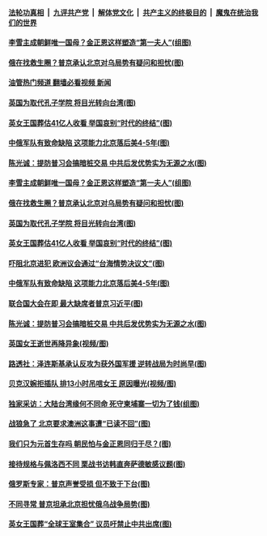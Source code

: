 ####  [法轮功真相](../../../../basic/blob/master/README.md?t=09191401) &nbsp;|&nbsp; [九评共产党](../../../../9ping.md/blob/master/README.md?t=09191401) &nbsp;|&nbsp; [解体党文化](../../../../jtdwh.md/blob/master/README.md?t=09191401)  &nbsp;|&nbsp; [共产主义的终极目的](../../../../gczydzjmd.md/blob/master/README.md?t=09191401) &nbsp;|&nbsp; [魔鬼在统治我们的世界](../../../../mgztzwmdsj.md/blob/master/README.md?t=09191401) 

#### [李雪主成朝鲜唯一国母？金正恩这样塑造“第一夫人”(组图)](../pages/p9/1016999.md?t=09191401) 

#### [俄在找救生圈？普京承认北京对乌局势有疑问和担忧(图)](../pages/p9/1016975.md?t=09191401) 

#### [油管热门频道 翻墙必看视频 新闻](http://45.76.130.85:81/youtube.html?09191401)

#### [英国为取代孔子学院 将目光转向台湾(图)](../pages/p9/1017016.md?t=09191401) 

#### [英女王国葬估41亿人收看&nbsp;举国哀别“时代的终结”(图)](../pages/p9/1017001.md?t=09191401) 

#### [中俄军队有致命缺陷 这项能力北京落后美4-5年(图)](../pages/p9/1016891.md?t=09191401) 

#### [陈光诚：提防普习会搞暗桩交易 中共后发优势实为无源之水(图)](../pages/p9/1016930.md?t=09191401) 

#### [李雪主成朝鲜唯一国母？金正恩这样塑造“第一夫人”(组图)](../pages/p9/1016999.md?t=09191401) 

#### [俄在找救生圈？普京承认北京对乌局势有疑问和担忧(图)](../pages/p9/1016975.md?t=09191401) 

#### [英国为取代孔子学院 将目光转向台湾(图)](../pages/p9/1017016.md?t=09191401) 

#### [英女王国葬估41亿人收看&nbsp;举国哀别“时代的终结”(图)](../pages/p9/1017001.md?t=09191401) 

#### [吓阻北京进犯 欧洲议会通过“台海情势决议文”(图)](../pages/p9/1016906.md?t=09191401) 

#### [中俄军队有致命缺陷 这项能力北京落后美4-5年(图)](../pages/p9/1016891.md?t=09191401) 

#### [联合国大会在即 最大缺席者普京习近平(图)](../pages/p9/1016971.md?t=09191401) 

#### [陈光诚：提防普习会搞暗桩交易 中共后发优势实为无源之水(图)](../pages/p9/1016930.md?t=09191401) 

#### [英国女王逝世再降异象(视频/图)](../pages/p9/1016937.md?t=09191401) 

#### [路透社：泽连斯基承认反攻为获外国军援 逆转战局为时尚早(图)](../pages/p9/1016936.md?t=09191401) 

#### [贝克汉婉拒插队 排13小时吊唁女王 原因曝光(视频/图)](../pages/p9/1016938.md?t=09191401) 

#### [独家采访：大陆台湾缘何不同命 死守柬埔寨一切为了钱(组图)](../pages/p9/1015139.md?t=09191401) 

#### [战狼急了 北京要求澳洲这事遭“已读不回”(图)](../pages/p9/1016835.md?t=09191401) 

#### [我们只为元首生存吗 朝民怕与金正恩同归于尽？(图)](../pages/p9/1016818.md?t=09191401) 

#### [接待规格与佩洛西不同 栗战书访韩直奔萨德敏感议题(图)](../pages/p9/1016865.md?t=09191401) 

#### [俄罗斯专家：普京声誉受损 但不致于下台(图)](../pages/p9/1016867.md?t=09191401) 

#### [不同寻常 普京坦承北京担忧俄乌战争局势(图)](../pages/p9/1016823.md?t=09191401) 



#### [英女王国葬“全球王室集合” 议员吁禁止中共出席(图)](../pages/p9/1016826.md?t=09191401) 

<img src='http://gfw-breaker.win/goodnews/indexes/p9.md' width='0px' height='0px'/>
